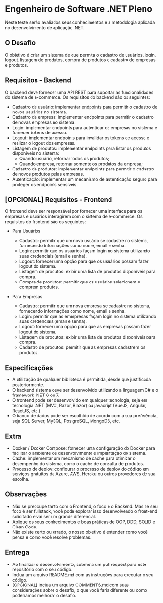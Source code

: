 # Engenheiro de Software .NET Pleno

Neste teste serão avaliados seus conhecimentos e a metodologia aplicada no desenvolvimento de aplicação .NET.

## O Desafio

O objetivo é criar um sistema de que permita o cadastro de usuários, login, logout, listagem de produtos, compra de produtos e cadastro de empresas e produtos.
## Requisitos - Backend
O backend deve fornecer uma API REST para suportar as funcionalidades do sistema de e-commerce. Os requisitos do backend são os seguintes:

- Cadastro de usuário: implementar endpoints para permitir o cadastro de novos usuários no sistema.
- Cadastro de empresa: implementar endpoints para permitir o cadastro de novas empresas no sistema.
- Login: implementar endpoints para autenticar os empresas no sistema e fornecer tokens de acesso.
- Logout: implementar endpoints para invalidar os tokens de acesso e realizar o logout dos empresas.
- Listagem de produtos: implementar endpoints para listar os produtos disponíveis no sistema:
    - Quando usuário, retornar todos os produtos;
    - Quando empresa, retornar somente os produtos da empresa;
- Cadastro de produtos: implementar endpoints para permitir o cadastro de novos produtos pelas empresas.
- Autenticação: implementar um mecanismo de autenticação seguro para proteger os endpoints sensíveis.

## [OPCIONAL] Requisitos - Frontend
O frontend deve ser responsável por fornecer uma interface para os empresas e usuários interagirem com o sistema de e-commerce. Os requisitos do frontend são os seguintes:

- Para Usuários
    - Cadastro: permitir que um novo usuário se cadastre no sistema, fornecendo informações como nome, email e senha.
    - Login: permitir que os usuários façam login no sistema utilizando suas credenciais (email e senha).
    - Logout: fornecer uma opção para que os usuários possam fazer logout do sistema.
    - Listagem de produtos: exibir uma lista de produtos disponíveis para compra.
    - Compra de produtos: permitir que os usuários selecionem e comprem produtos.    

- Para Empresas
    - Cadastro: permitir que um nova empresa se cadastre no sistema, fornecendo informações como nome, email e senha.
    - Login: permitir que as emmpresas façam login no sistema utilizando suas credenciais (email e senha).
    - Logout: fornecer uma opção para que as empresas possam fazer logout do sistema.
    - Listagem de produtos: exibir uma lista de produtos disponíveis para compra.
    - Cadastro de produtos: permitir que as empresas cadastrem os produtos.

## Especificações
- A utilização de qualquer biblioteca é permitida, desde que justificada posteriormente.
- O backend sistema deve ser desenvolvido utilizando a linguagem C# e o framework .NET 6 ou 7.
- O frontend pode ser desenvolvido em qualquer tecnologia, seja em tecnologia .NET (MVC, Razor, Blazor) ou javacript (VueJS, Angular, ReactJS, etc.)
- O banco de dados pode ser escolhido de acordo com a sua preferência, seja SQL Server, MySQL, PostgreSQL, MongoDB, etc.

## Extra
- Docker / Docker Compose: fornecer uma configuração do Docker para facilitar o ambiente de desenvolvimento e implantação do sistema.
- Cache: implementar um mecanismo de cache para otimizar o desempenho do sistema, como o cache de consulta de produtos.
- Processo de deploy: configurar o processo de deploy do código em serviços gratuitos da Azure, AWS, Heroku ou outros provedores de sua escolha.

## Observações
- Não se preocupe tanto com o Frontend, o foco é o Backend. Mas se seu foco é ser fullstack, você pode explorar isso desenvolvendo o front-end solicitado e vai ser um grande diferencial.
- Aplique os seus conhecimentos e boas práticas de OOP, DDD, SOLID e Clean Code.
- Não existe certo ou errado, o nosso objetivo é entender como você pensa e como você resolve problemas.

## Entrega
- Ao finalizar o desenvolvimento, submeta um pull request para este repositório com o seu código.
- Inclua um arquivo README.md com as instruções para executar o seu código.
- [OPCIONAL] Inclua um arquivo COMMENTS.md com suas considerações sobre o desafio, o que você faria diferente ou como poderíamos melhorar o desafio.
